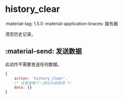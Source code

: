 # history_clear

<span class="feature-tag" title="最早可用版本" markdown>
    <span class="icon">:material-tag:</span>
    <span class="text">1.5.0</span>
</span>
<span class="feature-tag" title="终端类型" markdown>
    <span class="icon">:material-application-braces:</span>
    <span class="text">服务器</span>
</span>

清空历史记录。

## :material-send: 发送数据
此动作不需要发送任何数据。

``` javascript title="示例"
{
    action: 'history_clear',
    /* 这里省略了一部分头部信息 */ 
    data: {}
}
```